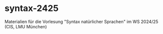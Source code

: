 # syntax-2425
 Materialien für die Vorlesung "Syntax natürlicher Sprachen" im WS 2024/25 (CIS, LMU München) 
